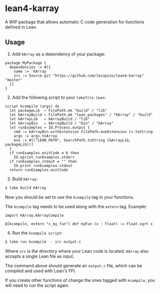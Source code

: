 # lean4-karray

A WIP package that allows automatic C code generation for functions defined in
Lean.

## Usage

1. Add `KArray` as a dependency of your package:

```lean
package MyPackage {
  dependencies := #[{
    name := `KArray
    src := Source.git "https://github.com/lecopivo/lean4-karray" "master"
  }]
}
```

2. Add the following script to your `lakefile.lean`:

```lean
script kcompile (args) do
  let packageLib  ← FilePath.mk "build" / "lib"
  let kArrayBuild ← FilePath.mk "lean_packages" / "KArray" / "build"
  let kArrayLib   ← kArrayBuild / "lib"
  let kArrayBin   ← kArrayBuild / "bin" / "KArray"
  let runExamples ← IO.Process.output {
    cmd := kArrayBin.withExtension FilePath.exeExtension |>.toString
    args := args.toArray
    env := #[("LEAN_PATH", SearchPath.toString [kArrayLib, packageLib])]
  }
  if runExamples.exitCode ≠ 0 then
    IO.eprint runExamples.stderr
  if runExamples.stdout ≠ "" then
    IO.print runExamples.stdout
  return runExamples.exitCode
```

3. Build `KArray`:

```bash
$ lake build KArray
```

Now you should be set to use the `kcompile` tag in your functions.

The `kcompile` tag needs to be used along with the `extern` tag. Example:

```lean
import KArray.KArrayCompile

@[kcompile, extern "c_my_fun"] def myFun (x : Float) := Float.sqrt x
```

4. Run the `kcompile script`:

```bash
$ lake run kcompile -- src output.c
```

Where `src` is the directory where your Lean code is located. `KArray` also
accepts a single Lean file as input.

The command above should generate an `output.c` file, which can be compiled
and used with Lean's FFI.

If you create other functions of change the ones tagged with `kcompile`, you
will need to run the script again.
